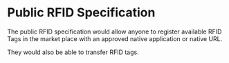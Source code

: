 # Public RFID Specification

The public RFID specification would allow anyone to register available RFID Tags in the market place with an approved native application or native URL.

They would also be able to transfer RFID tags.
